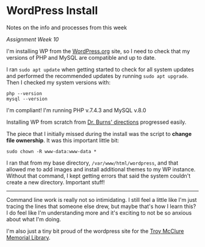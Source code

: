 # WordPress Install

Notes on the info and processes from this week

_Assignment Week 10_

I'm installing WP from the [WordPress.org](https://wordpress.org/) site, 
so I need to check that my versions of PHP and MySQL
are compatible and up to date.

I ran `sudo apt update` when getting started to check for all 
system updates and performed the recommended updates by running 
`sudo apt upgrade`. Then I checked my system versions with:
```
php --version
mysql --version
```
I'm compliant! I'm running PHP v.7.4.3 and MySQL v.8.0

Installing WP from scratch from [Dr. Burns' directions](https://cseanburns.net/WWW/systems-librarianship/17-install-wordpress.html)
progressed easily.

The piece that I initially missed during the install
was the script to **change file ownership**. 
It was this important little bit:
```
sudo chown -R www-data:www-data *
```
I ran that from my base directory, `/var/www/html/wordpress`,
and that allowed me to add images and install additional
themes to my WP instance. Without that command, I kept getting
errors that said the system couldn't create a new directory.
Important stuff! 

---

Command line work is really not so intimidating.
I still feel a little like I'm just tracing the lines
that someone else drew, but maybe that's how I learn this?
I do feel like I'm understanding more and it's exciting
to not be so anxious about what I'm doing.

I'm also just a tiny bit proud of the wordpress site
for the [Troy McClure Memorial Library](http://34.85.146.164/wordpress/).
